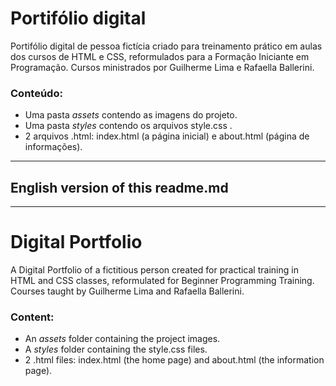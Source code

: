 # Portifólio digital

Portifólio digital de pessoa fictícia criado para treinamento prático em aulas dos cursos de HTML e CSS, reformulados para a Formação Iniciante em Programação. Cursos ministrados por Guilherme Lima e Rafaella Ballerini.

### Conteúdo:
- Uma pasta _assets_ contendo as imagens do projeto.
- Uma pasta _styles_ contendo os arquivos style.css .
- 2 arquivos .html: index.html (a página inicial) e about.html (página de informações).

---

## English version of this readme.md

---

# Digital Portfolio

A Digital Portfolio of a fictitious person created for practical training in HTML and CSS classes, reformulated for Beginner Programming Training. Courses taught by Guilherme Lima and Rafaella Ballerini.

### Content:
- An _assets_ folder containing the project images.
- A _styles_ folder containing the style.css files.
- 2 .html files: index.html (the home page) and about.html (the information page).